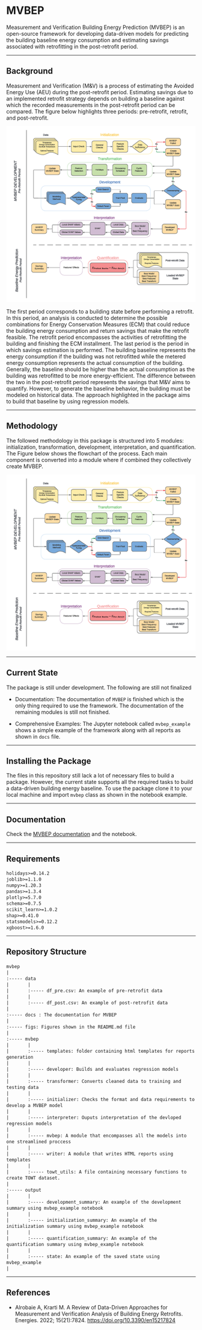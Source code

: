 # MVBEP 
Measurement and Verification Building Energy Prediction (MVBEP) is an open-source framework for developing data-driven models for predicting the building baseline energy consumption and estimating savings associated with retrofitting in the post-retrofit period.   

---

## Background 
Measurement and Verification (M&V) is a process of estimating the Avoided Energy Use (AEU) during the post-retrofit period. Estimating savings due to an implemented retrofit strategy depends on building a baseline against which the recorded measurements in the post-retrofit period can be compared. The figure below highlights three periods: pre-retrofit, retrofit, and post-retrofit. 

![Baseline \label{baseline}](./docs/source/figs/mvbep_struct.png)

The first period corresponds to a building state before performing a retrofit. In this period, an analysis is conducted to determine the possible combinations for Energy Conservation Measures (ECM) that could reduce the building energy consumption and return savings that make the retrofit feasible. The retrofit period encompasses the activities of retrofitting the building and finishing the ECM installment. The last period is the period in which savings estimation is performed. The building baseline represents the energy consumption if the building was not retrofitted while the metered energy consumption represents the actual consumption of the building. Generally, the baseline should be higher than the actual consumption as the building was retrofitted to be more energy-efficient. The difference between the two in the post-retrofit period represents the savings that M&V aims to quantify. However, to generate the baseline behavior, the building must be modeled on historical data. The approach highlighted in the package aims to build that baseline by using regression models. 


---
## Methodology 
The followed methodology in this package is structured into 5 modules: initialization, transformation, development, interpretation, and quantification. The Figure below shows the flowchart of the process. Each main component is converted into a module where if combined they collectively create MVBEP. 

![methodology structure \label{methodology}](./docs/source/figs/mvbep_struct.png)

---
## Current State
The package is still under development. The following are still not finalized
- Documentation: The documentation of `MVBEP` is finished which is the only thing required to use the framework. The documentation of the remaining modules is still not finished. 

- Comprehensive Examples: The Jupyter notebook called `mvbep_example` shows a simple example of the framework along with all reports as shown in `docs` file.


--- 
## Installing the Package
The files in this repository still lack a lot of necessary files to build a package. However, the current state supports all the required tasks to build a data-driven building energy baseline. To use the package clone it to your local machine and import `mvbep` class as shown in the notebook example.  

----
## Documentation 
Check the [MVBEP documentation](https://htmlpreview.github.io/?https://github.com/Robaie98/mvbep/blob/master/docs/mvbep.html) and the notebook.

---
## Requirements 
```
holidays>=0.14.2
joblib>=1.1.0
numpy>=1.20.3
pandas>=1.3.4
plotly>=5.7.0
schema>=0.7.5
scikit_learn>=1.0.2
shap>=0.41.0
statsmodels>=0.12.2
xgboost>=1.6.0
```

---
## Repository Structure 

```
mvbep
|
:----- data
|       |
|       :----- df_pre.csv: An example of pre-retrofit data 
|       |
|       :----- df_post.csv: An example of post-retrofit data
|
:----- docs : The documentation for MVBEP
|       
:----- figs: Figures shown in the README.md file
|
:----- mvbep
|       |
|       :----- templates: folder containing html templates for reports generation
|       |
|       :----- developer: Builds and evaluates regression models
|       |
|       :----- transformer: Converts cleaned data to training and testing data
|       |
|       :----- initializer: Checks the format and data requirements to develop a MVBEP model
|       |
|       :----- interpreter: Ouputs interpretation of the devloped regression models
|       |
|       :----- mvbep: A module that encompasses all the models into one streamlined proccess
|       |
|       :----- writer: A module that writes HTML reports using templates
|       |
|       :----- towt_utils: A file containing necessary functions to create TOWT dataset.
|
:----- output
|       |
|       :----- development_summary: An example of the development summary using mvbep_example notebook
|       |
|       :----- initialization_summary: An example of the initialization summary using mvbep_example notebook
|       |
|       :----- quantification_summary: An example of the quantification summary using mvbep_example notebook
|       |
|       :----- state: An example of the saved state using mvbep_example 
|
```



---
## References
- Alrobaie A, Krarti M. A Review of Data-Driven Approaches for Measurement and Verification Analysis of Building Energy Retrofits. Energies. 2022; 15(21):7824. https://doi.org/10.3390/en15217824


